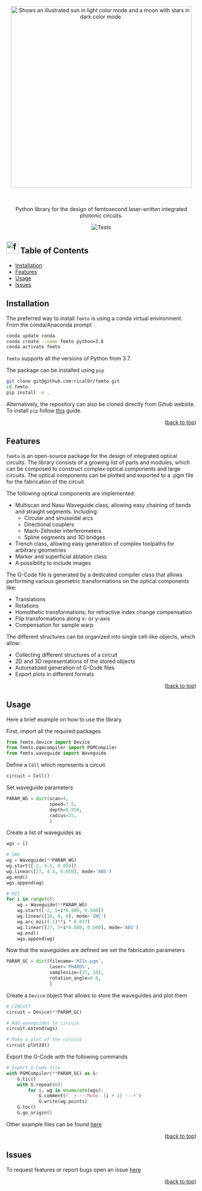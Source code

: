 <div id="top"></div>


<div align="center">
  <picture>
    <source media="(prefers-color-scheme: dark)" srcset="https://user-images.githubusercontent.com/45992199/205449527-d349ee82-39fb-4e1f-b25b-dbd2260ad9a4.svg" width="480">
    <img alt="Shows an illustrated sun in light color mode and a moon with stars in dark color mode." src="https://user-images.githubusercontent.com/45992199/205449385-341529d6-0575-430c-a0b4-62f50579db19.svg" width="480">
  </picture>
</div>  

<p align="center"> 
  <br>
  <br>
  Python library for the design of femtosecond laser-written integrated photonic circuits.
</p>
  

<div align="center">

  ![Tests](https://github.com/ricalbr/femto/actions/workflows/tests.yml/badge.svg)
  
</div>

## <img src="https://mir-s3-cdn-cf.behance.net/project_modules/disp/511fdf30195555.560572b7c51e9.gif" alt="femto logo" width="32"> Table of Contents

* [Installation](#installation)
* [Features](#features)
* [Usage](#usage)
* [Issues](#issues)
<!-- * [License](#license) -->


## Installation
The preferred way to install `femto` is using a conda virtual environment. From the conda/Anaconda prompt
```bash
conda update conda
conda create --name femto python=3.8
conda activate femto
```
`femto` supports all the versions of Python from 3.7. 

The package can be installed using `pip`
```bash
git clone git@github.com:ricalbr/femto.git
cd femto
pip install -e .
```
Alternatively, the repository can also be cloned directly from Gihub website.
To install `pip` follow [this](https://pip.pypa.io/en/stable/installation/) guide.

<p align="right">(<a href="#top">back to top</a>)</p>

## Features

`femto` is an open-source package for the design of integrated optical circuits. 
The library consists of a growing list of parts and modules, which can be composed to construct complex optical components and large circuits.
The optical components can be plotted and exported to a .pgm file for the fabrication of the circuit. 

The following optical components are implemented:

* Multiscan and Nasu Waveguide class, allowing easy chaining of bends and straight segments. Including:
    * Circular and sinusoidal arcs
    * Directional couplers
    * Mach-Zehnder interferometers
    * Spline segments and 3D bridges
* Trench class, allowing easy generation of complex toolpaths for arbitrary geometries
* Marker and superficial ablation class
* A possibility to include images

The G-Code file is generated by a dedicated compiler class that allows performing various geometric transformations on the optical components like:

* Translations
* Rotations
* Homothetic transformations, for refractive index change compensation
* Flip transformations along x- or y-axis
* Compensation for sample warp

The different structures can be organized into single cell-like objects, which allow:

* Collecting different structures of a circuit
* 2D and 3D representations of the stored objects
* Automatized generation of G-Code files
* Export plots in different formats

<p align="right">(<a href="#top">back to top</a>)</p>


## Usage

Here a brief example on how to use the library.

First, import all the required packages

```python
from femto.device import Device
from femto.pgmcompiler import PGMCompiler
from femto.waveguide import Waveguide
```

Define a `Cell` which represents a circuit

```python
circuit = Cell()
```

Set waveguide parameters

```python
PARAM_WG = dict(scan=4,
                speed=7.5,
                depth=0.050,
                radius=25,
                )

```

Create a list of waveguides as

```python
wgs = []

# SWG
wg = Waveguide(**PARAM_WG)
wg.start([-2, 4.5, 0.050])
wg.linear([27, 4.5, 0.050], mode='ABS')
wg.end()
wgs.append(wg)

# MZI
for i in range(6):
    wg = Waveguide(**PARAM_WG)
    wg.start([-2, 5+i*0.080, 0.500])
    wg.linear([10, 0, 0], mode='INC')
    wg.arc_mzi((-1)**i * 0.037)
    wg.linear([27, 5+i*0.080, 0.500], mode='ABS')
    wg.end()
    wgs.append(wg)
```

Now that the waveguides are defined we set the fabrication parameters

```python
PARAM_GC = dict(filename='MZIs.pgm',
                laser='PHAROS',
                samplesize=(25, 10),
                rotation_angle=0.0,
                )
```

Create a `Device` object that allows to store the waveguides and plot them
```python
# CIRCUIT
circuit = Device(**PARAM_GC)

# Add waveguides to circuit
circuit.extend(wgs)

# Make a plot of the circuit
circuit.plot2d()
```

Export the G-Code with the following commands

```python
# Export G-Code file
with PGMCompiler(**PARAM_GC) as G:
    G.tic()
    with G.repeat(6):
        for i, wg in enumerate(wgs):
            G.comment(f' +--- Mode: {i + 1} ---+')
            G.write(wg.points)
    G.toc()
    G.go_origin()

```

Other example files can be found [here](https://github.com/ricalbr/femto/tree/main/examples)

<p align="right">(<a href="#top">back to top</a>)</p>

## Issues

To request features or report bugs open an issue [here](https://github.com/ricalbr/femto/issues)

<p align="right">(<a href="#top">back to top</a>)</p>

